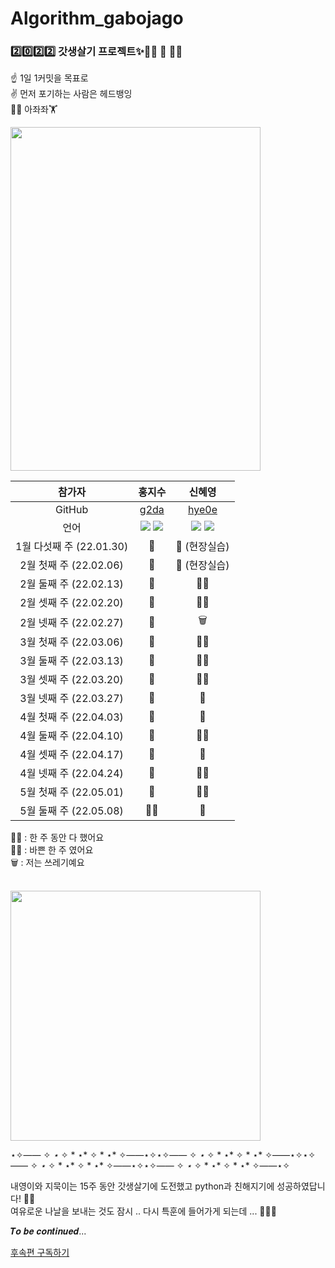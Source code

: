 # Algorithm_gabojago

<h3>2️⃣0️⃣2️⃣2️⃣ 갓생살기 프로젝트✨🤸‍♀️ 🤸 🤸‍♂️</h3>

☝️ 1일 1커밋을 목표로  
✌️ 먼저 포기하는 사람은 헤드뱅잉    
🏋️‍♀️ 아좌좌🏋️

<img src="https://user-images.githubusercontent.com/80965583/167544060-3dfe6cd5-808b-4d05-938f-4ca3b7f8afc7.jpg" width="400" height="550">

<br />

| 참가자 | 홍지수 | 신혜영|
| :-: | :-: | :-: |
| GitHub | [g2da](https://github.com/g2da) | [hye0e](https://github.com/hye0e) |
언어 | <img src="https://img.shields.io/badge/Java-007396?style=for-the-badge&logo=Java&logoColor=white"/> <img src="https://img.shields.io/badge/Python-3766AB?style=for-the-badge&logo=Python&logoColor=white"/> | <img src="https://img.shields.io/badge/Java-007396?style=for-the-badge&logo=Java&logoColor=white"/> <img src="https://img.shields.io/badge/Python-3766AB?style=for-the-badge&logo=Python&logoColor=white"/>|
|1월 다섯째 주 (22.01.30)| 🙆‍ |🏬 (현장실습)|  
|2월 첫째 주 (22.02.06)| 🙆‍ |🌁 (현장실습)|
|2월 둘째 주 (22.02.13)| 🙆‍ | 🏃‍♀️ |
|2월 셋째 주 (22.02.20)| 🙆‍ | 🏃‍♀️ |
|2월 넷째 주 (22.02.27)| 🙆‍ | 🗑️ |
|3월 첫째 주 (22.03.06)| 🙆‍ | 🏃‍♀ |
|3월 둘째 주 (22.03.13)| 🙆‍ | 🏃‍♀️ |
|3월 셋째 주 (22.03.20)| 🙆‍ | 🏃‍♀️ |
|3월 넷째 주 (22.03.27)| 🙆‍ | 🙆‍ |
|4월 첫째 주 (22.04.03)| 🙆‍ | 🙆‍ |
|4월 둘째 주 (22.04.10)| 🙆‍ | 🏃‍♀️ |
|4월 셋째 주 (22.04.17)| 🙆‍ | 🙆‍ |
|4월 넷째 주 (22.04.24)| 🙆‍ | 🏃‍♀️ |
|5월 첫째 주 (22.05.01)| 🙆‍ | 🏃‍♀️ |
|5월 둘째 주 (22.05.08)| 🏃‍♀️ | 🙆‍ |


🙆‍♀️ : 한 주 동안 다 했어요  
🏃‍♀️ : 바쁜 한 주 였어요  
🗑️ : 저는 쓰레기예요

<br />
<img src="https://user-images.githubusercontent.com/80965583/150288493-fb0ff51b-4a77-47db-b70c-1e75a398c918.png" width="400" height="400">

⋆✧—— ✧ *⋆* ✧ * ⋆* ✧ * ⋆* ✧——⋆✧⋆✧—— ✧ *⋆* ✧ * ⋆* ✧ * ⋆* ✧——⋆✧⋆✧—— ✧ *⋆* ✧ * ⋆* ✧ * ⋆* ✧——⋆✧⋆✧—— ✧ *⋆* ✧ * ⋆* ✧ * ⋆* ✧——⋆✧


내영이와 지묵이는 15주 동안 갓생살기에 도전했고 python과 친해지기에 성공하였답니다! 🎊🤍   
여유로운 나날을 보내는 것도 잠시 .. 다시 특훈에 들어가게 되는데 ... 🧟‍♀️🧟   
    
𝑻𝒐 𝒃𝒆 𝒄𝒐𝒏𝒕𝒊𝒏𝒖𝒆𝒅...     
  
     
[후속편 구독하기](https://github.com/yoojinjangjang/Algorithm_GanSul)
   
<br />
